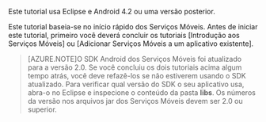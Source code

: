 Este tutorial usa Eclipse e Android 4.2 ou uma versão posterior.

Este tutorial baseia-se no início rápido dos Serviços Móveis. Antes de iniciar este tutorial, primeiro você deverá concluir os tutoriais [Introdução aos Serviços Móveis] ou [Adicionar Serviços Móveis a um aplicativo existente].

>[AZURE.NOTE]O SDK Android dos Serviços Móveis foi atualizado para a versão 2.0. Se você concluiu os dois tutoriais acima algum tempo atrás, você deve refazê-los se não estiverem usando o SDK atualizado. Para verificar qual versão do SDK o seu aplicativo usa, abra-o no Eclipse e inspecione o conteúdo da pasta **libs**. Os números da versão nos arquivos jar dos Serviços Móveis devem ser 2.0 ou superior.

<!---HONumber=July15_HO3-->